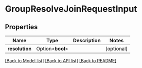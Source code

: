 # GroupResolveJoinRequestInput

## Properties

Name | Type | Description | Notes
------------ | ------------- | ------------- | -------------
**resolution** | Option<**bool**> |  | [optional]

[[Back to Model list]](../README.md#documentation-for-models) [[Back to API list]](../README.md#documentation-for-api-endpoints) [[Back to README]](../README.md)


